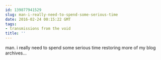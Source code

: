 ```yaml
---
id: 139877941529
slug: man-i-really-need-to-spend-some-serious-time
date: 2016-02-24 00:15:22 GMT
tags:
- transmissions from the void
title: ''
---
```

man. i really need to spend some serious time restoring more of my blog archives...